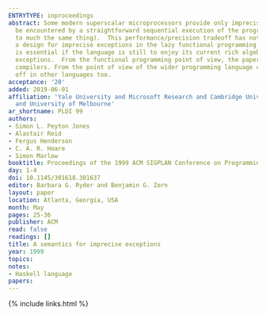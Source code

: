 ```yaml
---
ENTRYTYPE: inproceedings
abstract: Some modern superscalar microprocessors provide only imprecise exceptions. That is, they do not guarantee to report the same exception that would
  be encountered by a straightforward sequential execution of the program. In exchange, they offer increased performance or decreased area (which amount
  to much the same thing).  This performance/precision tradeoff has not so far been much explored at the programming language level. In this paper we propose
  a design for imprecise exceptions in the lazy functional programming language Haskell. We discuss various simpler designs, and conclude that imprecision
  is essential if the language is still to enjoy its current rich algebra of transformations. We sketch a precise semantics for the language extended with
  exceptions.  From the functional programming point of view, the paper shows how to extend Haskell with exceptions without crippling the language or its
  compilers. From the point of view of the wider programming language community, we pose the question of whether precision and performance can be traded
  off in other languages too.
acceptance: '20'
added: 2019-06-01
affiliation: 'Yale University and Microsoft Research and Cambridge University
  and University of Melbourne'
ar_shortname: PLDI 99
authors:
- Simon L. Peyton Jones
- Alastair Reid
- Fergus Henderson
- C. A. R. Hoare
- Simon Marlow
booktitle: Proceedings of the 1999 ACM SIGPLAN Conference on Programming Language Design and Implementation (PLDI '99)
day: 1-4
doi: 10.1145/301618.301637
editor: Barbara G. Ryder and Benjamin G. Zorn
layout: paper
location: Atlanta, Georgia, USA
month: May
pages: 25-36
publisher: ACM
read: false
readings: []
title: A semantics for imprecise exceptions
year: 1999
topics:
notes:
- Haskell language
papers:
---
```


{% include links.html %}
